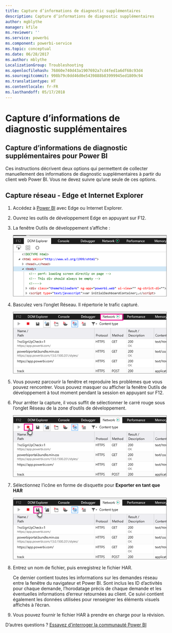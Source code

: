 ```yaml
---
title: Capture d’informations de diagnostic supplémentaires
description: Capture d’informations de diagnostic supplémentaires
author: mgblythe
manager: kfile
ms.reviewer: ''
ms.service: powerbi
ms.component: powerbi-service
ms.topic: conceptual
ms.date: 06/28/2017
ms.author: mblythe
LocalizationGroup: Troubleshooting
ms.openlocfilehash: 76860e740d43a1907692a7cd4fed1a6df68c93d4
ms.sourcegitcommit: 998b79c0dd46d0e5439888b83999945ed1809c94
ms.translationtype: HT
ms.contentlocale: fr-FR
ms.lasthandoff: 05/17/2018
---
```

# <a name="capturing-additional-diagnostic-information"></a>Capture d’informations de diagnostic supplémentaires
## <a name="capturing-additional-diagnostic-information-for-power-bi"></a>Capture d’informations de diagnostic supplémentaires pour Power BI
Ces instructions décrivent deux options qui permettent de collecter manuellement des informations de diagnostic supplémentaires à partir du client web Power BI.  Vous ne devez suivre qu’une seule de ces options.

## <a name="network-capture---edge--internet-explorer"></a>Capture réseau - Edge et Internet Explorer
1. Accédez à [Power BI](https://app.powerbi.com) avec Edge ou Internet Explorer.
2. Ouvrez les outils de développement Edge en appuyant sur F12.
3. La fenêtre Outils de développement s’affiche : 
   
   ![](media/service-admin-capturing-additional-diagnostic-information-for-power-bi/edge-developer-tools.png)
4. Basculez vers l’onglet Réseau. Il répertorie le trafic capturé. 
   
   ![](media/service-admin-capturing-additional-diagnostic-information-for-power-bi/edge-network-tab.png)
5. Vous pouvez parcourir la fenêtre et reproduire les problèmes que vous pouvez rencontrer. Vous pouvez masquer ou afficher la fenêtre Outils de développement à tout moment pendant la session en appuyant sur F12.
6. Pour arrêter la capture, il vous suffit de sélectionner le carré rouge sous l’onglet Réseau de la zone d’outils de développement.
   
   ![](media/service-admin-capturing-additional-diagnostic-information-for-power-bi/edge-network-tab-stop.png)
7. Sélectionnez l’icône en forme de disquette pour **Exporter en tant que HAR**
   
   ![](media/service-admin-capturing-additional-diagnostic-information-for-power-bi/edge-network-tab-save.png)
8. Entrez un nom de fichier, puis enregistrez le fichier HAR.
   
    Ce dernier contient toutes les informations sur les demandes réseau entre la fenêtre du navigateur et Power BI.  Sont inclus les ID d’activités pour chaque demande, l’horodatage précis de chaque demande et les éventuelles informations d’erreur retournées au client.  Ce suivi contient également les données utilisées pour renseigner les éléments visuels affichés à l’écran.
9. Vous pouvez fournir le fichier HAR à prendre en charge pour la révision.

D’autres questions ? [Essayez d’interroger la communauté Power BI](http://community.powerbi.com/)

